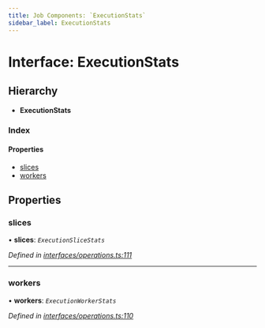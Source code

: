 ```yaml
---
title: Job Components: `ExecutionStats`
sidebar_label: ExecutionStats
---
```


# Interface: ExecutionStats

## Hierarchy

* **ExecutionStats**

### Index

#### Properties

* [slices](executionstats.md#slices)
* [workers](executionstats.md#workers)

## Properties

###  slices

• **slices**: *`ExecutionSliceStats`*

*Defined in [interfaces/operations.ts:111](https://github.com/terascope/teraslice/blob/9dc0f8b8/packages/job-components/src/interfaces/operations.ts#L111)*

___

###  workers

• **workers**: *`ExecutionWorkerStats`*

*Defined in [interfaces/operations.ts:110](https://github.com/terascope/teraslice/blob/9dc0f8b8/packages/job-components/src/interfaces/operations.ts#L110)*

